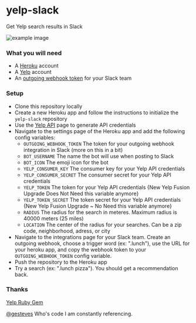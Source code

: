 # yelp-slack
Get Yelp search results in Slack

![example image](http://i.imgur.com/jet2aBz.png)

### What you will need
* A [Heroku](http://www.heroku.com) account
* A [Yelp](https://www.yelp.com/) account
* An [outgoing webhook token](https://api.slack.com/outgoing-webhooks) for your Slack team

### Setup
* Clone this repository locally
* Create a new Heroku app and follow the instructions to initialize the ```yelp-slack``` repository
* Use the [Yelp API](https://www.yelp.com/developers/documentation/v2/overview) page to generate API credentials 
* Navigate to the settings page of the Heroku app and add the following config variables:
  * ```OUTGOING_WEBHOOK_TOKEN``` The token for your outgoing webhook integration in Slack (more on this in a bit)
  * ```BOT_USERNAME``` The name the bot will use when posting to Slack
  * ```BOT_ICON``` The emoji icon for the bot
  * ```YELP_CONSUMER_KEY``` The consumer key for your Yelp API credentials
  * ```YELP_CONSUMER_SECRET``` The consumer secret for your Yelp API credentials
  * ```YELP_TOKEN``` The token for your Yelp API credentials {New Yelp Fusion Upgrade Does Not Need this variable anymore}
  * ```YELP_TOKEN_SECRET``` The token secret for your Yelp API credentials {New Yelp Fusion Upgrade ~ No Need this variable anymore}
  * ```RADIUS``` The radius for the search in meteres. Maximum radius is 40000 meters (25 miles)
  * ```LOCATION``` The center of the radius for your searches. Can be a zip code, neighborhood, adress, or city
* Navigate to the integrations page for your Slack team. Create an outgoing webhook, choose a trigger word (ex: ".lunch"), use the URL for your heroku app, and copy the webhook token to your ```OUTGOING_WEBHOOK_TOKEN``` config variable.
* Push the repository to the Heroku app
* Try a search (ex: ".lunch pizza"). You should get a recommendation back.

### Thanks
[Yelp Ruby Gem](https://github.com/Yelp/yelp-ruby)

[@gesteves](https://github.com/gesteves/) Who's code I am constantly referencing.
